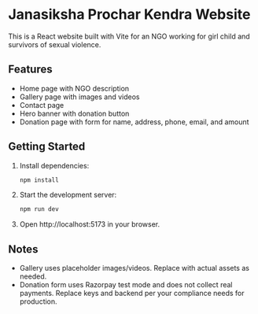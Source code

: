 # Janasiksha Prochar Kendra Website

This is a React website built with Vite for an NGO working for girl child and survivors of sexual violence.

## Features
- Home page with NGO description
- Gallery page with images and videos
- Contact page
- Hero banner with donation button
- Donation page with form for name, address, phone, email, and amount

## Getting Started

1. Install dependencies:
   ```powershell
   npm install
   ```
2. Start the development server:
   ```powershell
   npm run dev
   ```
3. Open http://localhost:5173 in your browser.

## Notes
- Gallery uses placeholder images/videos. Replace with actual assets as needed.
- Donation form uses Razorpay test mode and does not collect real payments. Replace keys and backend per your compliance needs for production.
